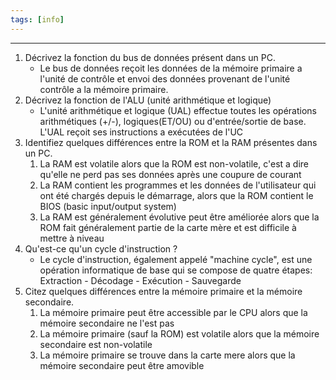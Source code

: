 ```yaml
---
tags: [info]
---
```

----

1. Décrivez la fonction du bus de données présent dans un PC. 
	- Le bus de données reçoit les données de la mémoire primaire a l'unité de contrôle et envoi des données provenant de l'unité contrôle a la mémoire primaire.
2. Décrivez la fonction de l'ALU (unité arithmétique et logique)
	- L'unité arithmétique et logique (UAL) effectue toutes les opérations arithmétiques (+/-), logiques(ET/OU) ou d'entrée/sortie de base. L'UAL reçoit ses instructions a exécutées de l'UC
3. Identifiez quelques différences entre la ROM et la RAM présentes dans un PC.
	1. La RAM est volatile alors que la ROM est non-volatile, c'est a dire qu'elle ne perd pas ses données après une coupure de courant
	2. La RAM contient les programmes et les données de l'utilisateur qui ont été chargés depuis le démarrage, alors que la ROM contient le BIOS (basic input/output system)
	3. La RAM est généralement évolutive peut être améliorée alors que la ROM fait généralement partie de la carte mère et est difficile à mettre à niveau
4. Qu'est-ce qu'un cycle d'instruction ?
	- Le cycle d'instruction, également appelé "machine cycle", est une opération informatique de base qui se compose de quatre étapes: Extraction - Décodage - Exécution - Sauvegarde 
5. Citez quelques différences entre la mémoire primaire et la mémoire secondaire.
	1. La mémoire primaire peut être accessible par le CPU alors que la mémoire secondaire ne l'est pas
	2. La mémoire primaire (sauf la ROM) est volatile alors que la mémoire secondaire est non-volatile
	3. La mémoire primaire se trouve dans la carte mere alors que la mémoire secondaire peut être amovible
